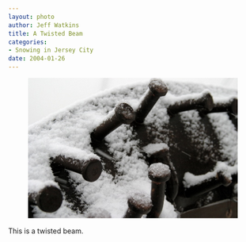 ```yaml
--- 
layout: photo
author: Jeff Watkins
title: A Twisted Beam
categories: 
- Snowing in Jersey City
date: 2004-01-26
---
```


<figure><img class="photo" src="/photos/twisted-beam.jpg"></figure>

This is a twisted beam.

